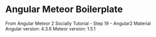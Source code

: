 # Angular Meteor Boilerplate
From Angular Meteor 2 Socially Tutorial - Step 19  - Angular2 Material
Angular version: 4.3.6
Meteor version: 1.5.1